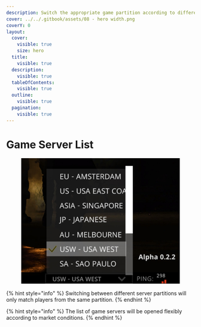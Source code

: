 ```yaml
---
description: Switch the appropriate game partition according to different ping values.
cover: ../../.gitbook/assets/08 - hero width.png
coverY: 0
layout:
  cover:
    visible: true
    size: hero
  title:
    visible: true
  description:
    visible: true
  tableOfContents:
    visible: true
  outline:
    visible: true
  pagination:
    visible: true
---
```


# Game Server List

<figure><img src="../../.gitbook/assets/serverlist.png" alt=""><figcaption></figcaption></figure>

{% hint style="info" %}
Switching between different server partitions will only match players from the same partition.
{% endhint %}

{% hint style="info" %}
The list of game servers will be opened flexibly according to market conditions.
{% endhint %}
